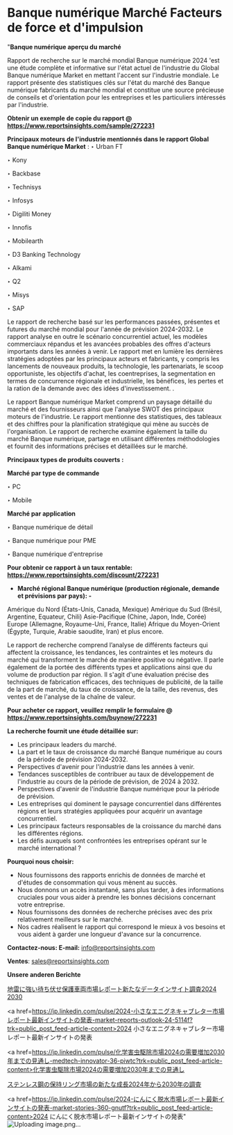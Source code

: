 # Banque numérique Marché Facteurs de force et d'impulsion

"<strong>Banque numérique aperçu du marché</strong>

Rapport de recherche sur le marché mondial Banque numérique 2024 'est une étude complète et informative sur l'état actuel de l'industrie du Global Banque numérique Market en mettant l'accent sur l'industrie mondiale. Le rapport présente des statistiques clés sur l'état du marché des Banque numérique fabricants du marché mondial et constitue une source précieuse de conseils et d'orientation pour les entreprises et les particuliers intéressés par l'industrie.

<strong>Obtenir un exemple de copie du rapport @ <a href=https://www.reportsinsights.com/sample/272231>https://www.reportsinsights.com/sample/272231</a></strong>

<strong>Principaux moteurs de l'industrie mentionnés dans le rapport Global Banque numérique Market</strong> :
‣ Urban FT

‣ Kony

‣ Backbase

‣ Technisys

‣ Infosys

‣ Digiliti Money

‣ Innofis

‣ Mobilearth

‣ D3 Banking Technology

‣ Alkami

‣ Q2

‣ Misys

‣ SAP

Le rapport de recherche basé sur les performances passées, présentes et futures du marché mondial pour l'année de prévision 2024-2032. Le rapport analyse en outre le scénario concurrentiel actuel, les modèles commerciaux répandus et les avancées probables des offres d'acteurs importants dans les années à venir. Le rapport met en lumière les dernières stratégies adoptées par les principaux acteurs et fabricants, y compris les lancements de nouveaux produits, la technologie, les partenariats, le scoop opportuniste, les objectifs d'achat, les coentreprises, la segmentation en termes de concurrence régionale et industrielle, les bénéfices, les pertes et la ration de la demande avec des idées d'investissement. .

Le rapport Banque numérique Market comprend un paysage détaillé du marché et des fournisseurs ainsi que l'analyse SWOT des principaux moteurs de l'industrie. Le rapport mentionne des statistiques, des tableaux et des chiffres pour la planification stratégique qui mène au succès de l'organisation. Le rapport de recherche examine également la taille du marché Banque numérique, partage en utilisant différentes méthodologies et fournit des informations précises et détaillées sur le marché.

<strong>Principaux types de produits couverts :</strong>

<strong>Marché par type de commande</strong>

‣ PC

‣ Mobile

<strong>Marché par application</strong>

‣ Banque numérique de détail

‣ Banque numérique pour PME

‣ Banque numérique d'entreprise

<strong>Pour obtenir ce rapport à un taux rentable: <a href=https://www.reportsinsights.com/discount/272231>https://www.reportsinsights.com/discount/272231</a></strong>
<ul>
  <li><strong>Marché régional Banque numérique (production régionale, demande et prévisions par pays): -</strong></li>
</ul>
Amérique du Nord (États-Unis, Canada, Mexique)
Amérique du Sud (Brésil, Argentine, Equateur, Chili)
Asie-Pacifique (Chine, Japon, Inde, Corée)
Europe (Allemagne, Royaume-Uni, France, Italie)
Afrique du Moyen-Orient (Égypte, Turquie, Arabie saoudite, Iran) et plus encore.

Le rapport de recherche comprend l’analyse de différents facteurs qui affectent la croissance, les tendances, les contraintes et les moteurs du marché qui transforment le marché de manière positive ou négative. Il parle également de la portée des différents types et applications ainsi que du volume de production par région. Il s'agit d'une évaluation précise des techniques de fabrication efficaces, des techniques de publicité, de la taille de la part de marché, du taux de croissance, de la taille, des revenus, des ventes et de l'analyse de la chaîne de valeur.

<strong>Pour acheter ce rapport, veuillez remplir le formulaire @   <a href=https://www.reportsinsights.com/buynow/272231>https://www.reportsinsights.com/buynow/272231</a></strong>

<strong>La recherche fournit une étude détaillée sur:</strong>
<ul>
  <li>Les principaux leaders du marché.</li>
  <li>La part et le taux de croissance du marché Banque numérique au cours de la période de prévision 2024-2032.</li>
  <li>Perspectives d'avenir pour l'industrie dans les années à venir.</li>
  <li>Tendances susceptibles de contribuer au taux de développement de l'industrie au cours de la période de prévision, de 2024 à 2032.</li>
  <li>Perspectives d'avenir de l'industrie Banque numérique pour la période de prévision.</li>
  <li>Les entreprises qui dominent le paysage concurrentiel dans différentes régions et leurs stratégies appliquées pour acquérir un avantage concurrentiel.</li>
  <li>Les principaux facteurs responsables de la croissance du marché dans les différentes régions.</li>
  <li>Les défis auxquels sont confrontées les entreprises opérant sur le marché international ?</li>
</ul>
<strong>Pourquoi nous choisir:</strong>
<ul>
  <li>Nous fournissons des rapports enrichis de données de marché et d'études de consommation qui vous mènent au succès.</li>
  <li>Nous donnons un accès instantané, sans plus tarder, à des informations cruciales pour vous aider à prendre les bonnes décisions concernant votre entreprise.</li>
  <li>Nous fournissons des données de recherche précises avec des prix relativement meilleurs sur le marché.</li>
  <li>Nos cadres réalisent le rapport qui correspond le mieux à vos besoins et vous aident à garder une longueur d'avance sur la concurrence.</li>
</ul>
<strong>Contactez-nous:
</strong><strong>E-mail:</strong> <a href=mailto:info@reportsinsights.com>info@reportsinsights.com</a>

<strong>Ventes</strong>: <a href=mailto:sales@reportsinsights.com>sales@reportsinsights.com</a>

<strong>Unsere anderen Berichte</strong>

<a href=https://www.linkedin.com/pulse/地雷に強い待ち伏せ保護車両市場レポート新たなデータインサイト調査2024-2030-reports-insights-expert-l7quf/>地雷に強い待ち伏せ保護車両市場レポート新たなデータインサイト調査2024 2030</a>

<a href=https://jp.linkedin.com/pulse/2024-小さなエニグネキャブレター市場レポート最新インサイトの発表-market-reports-outlook-24-5114f?trk=public_post_feed-article-content>2024 小さなエニグネキャブレター市場レポート最新インサイトの発表</a>

<a href=https://jp.linkedin.com/pulse/化学害虫駆除市場2024の需要増加2030年までの見通し-medtech-innovator-36-piwtc?trk=public_post_feed-article-content>化学害虫駆除市場2024の需要増加2030年までの見通し</a>

<a href=https://www.linkedin.com/pulse/ステンレス鋼の保持リング市場の新たな成長2024年から2030年の調査-reportsinsights-pvt-ltd-pivkf/>ステンレス鋼の保持リング市場の新たな成長2024年から2030年の調査</a>

<a href=https://jp.linkedin.com/pulse/2024-にんにく脱水市場レポート最新インサイトの発表-market-stories-360-gnutf?trk=public_post_feed-article-content>2024 にんにく脱水市場レポート最新インサイトの発表</a>"
![Uploading image.png…]()
